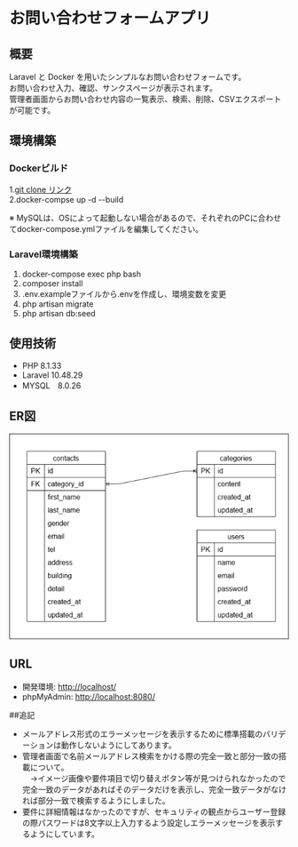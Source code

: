 # お問い合わせフォームアプリ

## 概要
Laravel と Docker を用いたシンプルなお問い合わせフォームです。<br>
お問い合わせ入力、確認、サンクスページが表示されます。<br>
管理者画面からお問い合わせ内容の一覧表示、検索、削除、CSVエクスポートが可能です。


## 環境構築

### Dockerビルド
1.[git clone リンク](https://github.com/tashima-git/Confirmation-test) <br>
2.docker-compse up -d --build


※ MySQLは、OSによって起動しない場合があるので、それぞれのPCに合わせてdocker-compose.ymlファイルを編集してください。

### Laravel環境構築
<ol>
  <li>docker-compose exec php bash
  <li>composer install
  <li>.env.exampleファイルから.envを作成し、環境変数を変更
  <li>php artisan migrate
  <li>php artisan db:seed
</ol>

## 使用技術
- PHP 8.1.33
- Laravel 10.48.29
- MYSQL　8.0.26

## ER図
![ER図](docs/er-diagram.png)

## URL
- 開発環境: [http://localhost/](http://localhost/)
- phpMyAdmin: [http://localhost:8080/](http://localhost:8080/)

##追記
- メールアドレス形式のエラーメッセージを表示するために標準搭載のバリデーションは動作しないようにしてあります。
- 管理者画面で名前メールアドレス検索をかける際の完全一致と部分一致の搭載について。 <br>
　→イメージ画像や要件項目で切り替えボタン等が見つけられなかったので完全一致のデータがあればそのデータだけを表示し、完全一致データがなければ部分一致で検索するようにしました。
- 要件に詳細情報はなかったのですが、セキュリティの観点からユーザー登録の際パスワードは8文字以上入力するよう設定しエラーメッセージを表示するようにしています。
